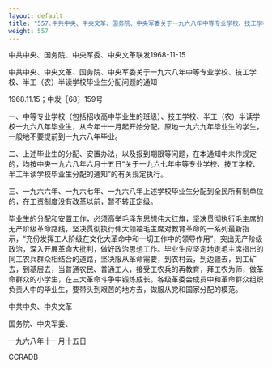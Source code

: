 ```yaml
---
layout: default
title: "557.中共中央、中央文革、国务院、中央军委关于一九六八年中等专业学校、技工学校、半工（农）半读学校毕业分配问题的通知"
weight: 557
---
```


中共中央、国务院、中央军委、中央文革联发1968-11-15

中共中央、中央文革、国务院、中央军委关于一九六八年中等专业学校、技工学校、半工（农）半读学校毕业生分配问题的通知

1968.11.15；中发［68］159号

一、中等专业学校（包括招收高中毕业生的班级）、技工学校、半工（农）半读学校一九六八年毕业生，从今年十一月起开始分配。原地一九六九年毕业生的学生，一般地不要提前到一九六八年毕业。

二、上述毕业生的分配、安置办法，以及报到期限等问题，在本通知中未作规定的，均按中央一九六八年六月十五日“关于一九六七年中等专业学校、技工学校、半工半读学校毕业生分配的通知”的有关规定执行。

三、一九六六年、一九六七年、一九六八年上述学校毕业生分配到全民所有制单位的，在工资制度没有改革以前，暂不转正定级。

毕业生的分配和安置工作，必须高举毛泽东思想伟大红旗，坚决贯彻执行毛主席的无产阶级革命路线，坚决贯彻执行伟大领袖毛主席对教育革命的一系列最新指示，“充份发挥工人阶级在文化大革命中和一切工作中的领导作用”，突出无产阶级政治，深入开展革命大批判，做好政治思想工作。毕业生应坚定地走毛主席指出的同工农兵群众相结合的道路，坚决服从革命需要，到农村去，到边疆去，到工矿去，到基层去，当普通农民、普通工人，接受工农兵的再教育，拜工农为师，做革命群众的小学生，在三大革命斗争中锻炼成长。各级革委会成员中和革命群众组织负责人中的毕业生，要带头到艰苦的地方去，做服从党和国家分配的模范。

中共中央、中央文革

国务院、中央军委、

一九六八年十一月十五日

CCRADB

